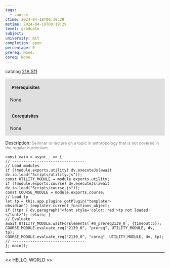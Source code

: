 ```yaml
---
tags:
  - course
ctime: 2024-04-18T00:19:29
mstime: 2024-04-18T00:19:29
level: graduate
subject: 
university: mit
completion: open
percentage: 0
prereq: None.
coreq: None.
---
```


catalog [21A.S11](http://student.mit.edu/catalog/m21Aa.html#21A.S11)

<span style="display: block; padding: 15px; background-color: rgb(100, 100, 100, 0.2);"><font id="m_prereq2139_0" style="display: block; font-family: Arial, sans-serif; font-weight: bold; padding: 5px">Prerequisites</font><br><span id="prereq2139_0">None.</span></span>
<span style="display: block; padding: 15px; background-color: rgb(100, 100, 100, 0.2);"><font id="m_coreq2139_0" style="display: block; font-family: Arial, sans-serif; font-weight: bold; padding: 5px">Corequisites</font><br><span id="coreq2139_0">None.</span></span>

<font style="">Description:</font>
<font style="color: grey; font-size: 0.8rem;">Seminar or lecture on a topic in anthropology that is not covered in the regular curriculum.</font>

```dataviewjs
const main = async _ => {
// --------------------------------
// Load modules
if (!module.exports.utility) dv.executeJs(await dv.io.load("Scripts/utility.js"));
const UTILITY_MODULE = module.exports.utility;
if (!module.exports.course) dv.executeJs(await dv.io.load("Scripts/course.js"));
const COURSE_MODULE = module.exports.course;
// Load tp
let tp = this.app.plugins.getPlugin("templater-obsidian").templater.current_functions_object;
if (!tp) { dv.paragraph("<font style='color: red'>tp not loaded!</font>"); return; }
// Evaluate
await UTILITY_MODULE.waitForElements(`#m_prereq2139_0`, {timeout:5});
COURSE_MODULE.evaluate_req("2139_0", "prereq", UTILITY_MODULE, dv, tp);
COURSE_MODULE.evaluate_req("2139_0", "coreq", UTILITY_MODULE, dv, tp);
// --------------------------------
}; main();
```

---

<< HELLO, WORLD >>
